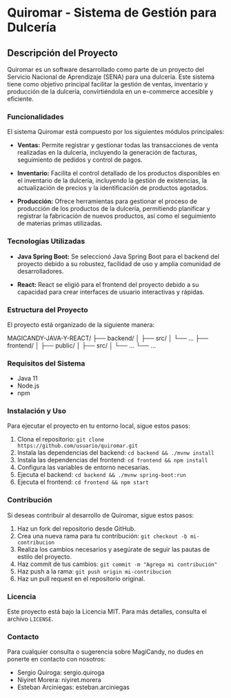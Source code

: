 # Quiromar - Sistema de Gestión para Dulcería

## Descripción del Proyecto

Quiromar es un software desarrollado como parte de un proyecto del Servicio Nacional de Aprendizaje (SENA) para una dulcería. Este sistema tiene como objetivo principal facilitar la gestión de ventas, inventario y producción de la dulcería, convirtiéndola en un e-commerce accesible y eficiente.

### Funcionalidades

El sistema Quiromar está compuesto por los siguientes módulos principales:

- **Ventas:** Permite registrar y gestionar todas las transacciones de venta realizadas en la dulcería, incluyendo la generación de facturas, seguimiento de pedidos y control de pagos.

- **Inventario:** Facilita el control detallado de los productos disponibles en el inventario de la dulcería, incluyendo la gestión de existencias, la actualización de precios y la identificación de productos agotados.

- **Producción:** Ofrece herramientas para gestionar el proceso de producción de los productos de la dulcería, permitiendo planificar y registrar la fabricación de nuevos productos, así como el seguimiento de materias primas utilizadas.

### Tecnologías Utilizadas

- **Java Spring Boot:** Se seleccionó Java Spring Boot para el backend del proyecto debido a su robustez, facilidad de uso y amplia comunidad de desarrolladores.
  
- **React:** React se eligió para el frontend del proyecto debido a su capacidad para crear interfaces de usuario interactivas y rápidas.

### Estructura del Proyecto

El proyecto está organizado de la siguiente manera:

MAGICANDY-JAVA-Y-REACT/
├── backend/
│ ├── src/
│ └── ...
├── frontend/
│ ├── public/
│ ├── src/
│ └── ...
└── ...

### Requisitos del Sistema

- Java 11
- Node.js
- npm

### Instalación y Uso

Para ejecutar el proyecto en tu entorno local, sigue estos pasos:

1. Clona el repositorio: `git clone https://github.com/usuario/quiromar.git`
2. Instala las dependencias del backend: `cd backend && ./mvnw install`
3. Instala las dependencias del frontend: `cd frontend && npm install`
4. Configura las variables de entorno necesarias.
5. Ejecuta el backend: `cd backend && ./mvnw spring-boot:run`
6. Ejecuta el frontend: `cd frontend && npm start`

### Contribución

Si deseas contribuir al desarrollo de Quiromar, sigue estos pasos:

1. Haz un fork del repositorio desde GitHub.
2. Crea una nueva rama para tu contribución: `git checkout -b mi-contribucion`
3. Realiza los cambios necesarios y asegúrate de seguir las pautas de estilo del proyecto.
4. Haz commit de tus cambios: `git commit -m "Agrega mi contribución"`
5. Haz push a la rama: `git push origin mi-contribucion`
6. Haz un pull request en el repositorio original.

### Licencia

Este proyecto está bajo la Licencia MIT. Para más detalles, consulta el archivo `LICENSE`.

### Contacto

Para cualquier consulta o sugerencia sobre MagiCandy, no dudes en ponerte en contacto con nosotros:

- Sergio Quiroga: sergio.quiroga
- Niyiret Morera: niyiret.morera
- Esteban Arciniegas: esteban.arciniegas


